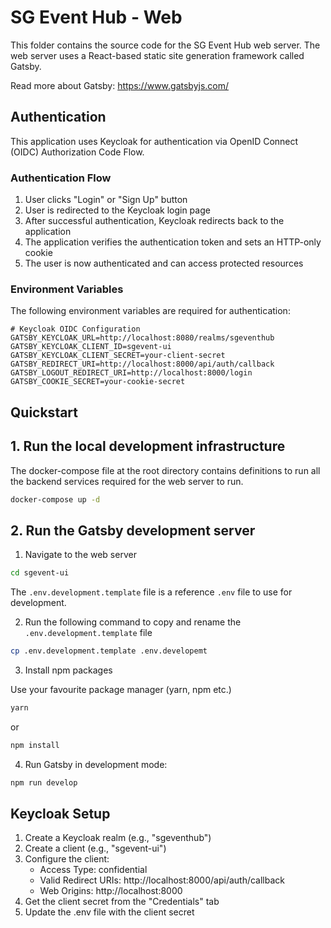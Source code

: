 # SG Event Hub - Web

This folder contains the source code for the SG Event Hub web server. The web server uses a React-based static site
generation framework called Gatsby.

Read more about Gatsby: https://www.gatsbyjs.com/

## Authentication

This application uses Keycloak for authentication via OpenID Connect (OIDC) Authorization Code Flow.

### Authentication Flow

1. User clicks "Login" or "Sign Up" button
2. User is redirected to the Keycloak login page
3. After successful authentication, Keycloak redirects back to the application
4. The application verifies the authentication token and sets an HTTP-only cookie
5. The user is now authenticated and can access protected resources

### Environment Variables

The following environment variables are required for authentication:

```
# Keycloak OIDC Configuration
GATSBY_KEYCLOAK_URL=http://localhost:8080/realms/sgeventhub
GATSBY_KEYCLOAK_CLIENT_ID=sgevent-ui
GATSBY_KEYCLOAK_CLIENT_SECRET=your-client-secret
GATSBY_REDIRECT_URI=http://localhost:8000/api/auth/callback
GATSBY_LOGOUT_REDIRECT_URI=http://localhost:8000/login
GATSBY_COOKIE_SECRET=your-cookie-secret
```

## Quickstart

## 1. Run the local development infrastructure

The docker-compose file at the root directory contains definitions to run all the backend services required for the
web server to run.

```bash
docker-compose up -d
```

## 2. Run the Gatsby development server

1. Navigate to the web server

```bash
cd sgevent-ui
```

The `.env.development.template` file is a reference `.env` file to use for development.

2. Run the following command to copy and rename the `.env.development.template` file

```bash
cp .env.development.template .env.developemt
```

3. Install npm packages

Use your favourite package manager (yarn, npm etc.)

```bash
yarn
```

or

```bash
npm install
```

4. Run Gatsby in development mode:

```bash
npm run develop
```

## Keycloak Setup

1. Create a Keycloak realm (e.g., "sgeventhub")
2. Create a client (e.g., "sgevent-ui")
3. Configure the client:
   - Access Type: confidential
   - Valid Redirect URIs: http://localhost:8000/api/auth/callback
   - Web Origins: http://localhost:8000
4. Get the client secret from the "Credentials" tab
5. Update the .env file with the client secret
